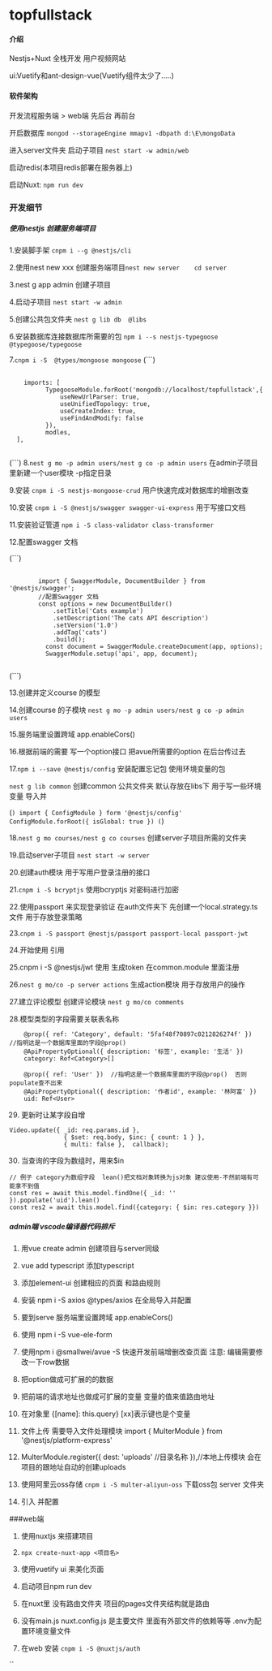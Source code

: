 # topfullstack

#### 介绍
Nestjs+Nuxt 全栈开发 用户视频网站

ui:Vuetify和ant-design-vue(Vuetify组件太少了.....)

#### 软件架构
开发流程服务端 > web端  先后台 再前台

开启数据库 `mongod --storageEngine mmapv1 -dbpath d:\E\mongoData`

进入server文件夹 启动子项目 `nest start -w admin/web`

启动redis(本项目redis部署在服务器上)

启动Nuxt: `npm run dev`

### 开发细节

##### 使用nestjs 创建服务端项目

1.安装脚手架 `cnpm i --g @nestjs/cli `

2.使用nest new xxx 创建服务端项目`nest new server    cd server`

3.nest g app admin 创建子项目

4.启动子项目 `nest start -w admin`

5.创建公共包文件夹 `nest g lib db  @libs`

6.安装数据库连接数据库所需要的包 `npm i --s nestjs-typegoose @typegoose/typegoose`

7.`cnpm i -S  @types/mongoose mongoose`
(```)
<pre>
    <code>
	imports: [
		  TypegooseModule.forRoot('mongodb://localhost/topfullstack',{
			  useNewUrlParser: true,
			  useUnifiedTopology: true,
			  useCreateIndex: true,
			  useFindAndModify: false
		  }),
		  modles,
  ],
    </code>
</pre>
(```)
8.`nest g mo -p admin users/nest g co -p admin users` 在admin子项目里新建一个user模块 -p指定目录

9.安装 `cnpm i -S nestjs-mongoose-crud` 用户快速完成对数据库的增删改查

10.安装 `cnpm i -S @nestjs/swagger swagger-ui-express` 用于写接口文档

11.安装验证管道 `npm i -S class-validator class-transformer`

12.配置swagger 文档

(```)
<pre>
    <code>
        import { SwaggerModule, DocumentBuilder } from '@nestjs/swagger';
		//配置Swagger 文档
		const options = new DocumentBuilder()
		    .setTitle('Cats example')
		    .setDescription('The cats API description')
		    .setVersion('1.0')
		    .addTag('cats')
		    .build();
		  const document = SwaggerModule.createDocument(app, options);
		  SwaggerModule.setup('api', app, document);
    </code>
</pre>
(```)

13.创建并定义course 的模型

14.创建course 的子模块 `nest g mo -p admin users/nest g co -p admin users`

15.服务端里设置跨域 app.enableCors()

16.根据前端的需要 写一个option接口 把avue所需要的option 在后台传过去

17.`npm i --save @nestjs/config` 安装配置忘记包 使用环境变量的包

`nest g lib common` 创建common 公共文件夹 默认存放在libs下  用于写一些环境变量 导入并

(```)
import { ConfigModule } form '@nestjs/config'
ConfigModule.forRoot({
		  isGlobal: true
	  })
(```)
	  
18.`nest g mo courses/nest g co courses`  创建server子项目所需的文件夹

19.启动server子项目 `nest start -w server`

20.创建auth模块 用于写用户登录注册的接口

21.`cnpm i -S bcryptjs` 使用bcryptjs 对密码进行加密

22.使用passport 来实现登录验证 在auth文件夹下 先创建一个local.strategy.ts 文件 用于存放登录策略

23.`cnpm i -S passport @nestjs/passport passport-local passport-jwt `

24.开始使用 引用

25.cnpm i -S @nestjs/jwt 使用 生成token  在common.module 里面注册

26.`nest g mo/co -p server actions` 生成action模块 用于存放用户的操作

27.建立评论模型 创建评论模块 `nest g mo/co comments`

28.模型类型的字段需要关联表名称

```
    @prop({ ref: 'Category', default: '5faf48f70897c0212826274f' })  //指明这是一个数据库里面的字段@prop() 
	@ApiPropertyOptional({ description: '标签', example: '生活' })
	category: Ref<Category>[]

	@prop({ ref: 'User' })  //指明这是一个数据库里面的字段@prop()  否则populate查不出来 
	@ApiPropertyOptional({ description: '作者id', example: '林阿富' })
	uid: Ref<User>
```
29. 更新时让某字段自增
```
Video.update({ _id: req.params.id }, 
               { $set: req.body, $inc: { count: 1 } }, 
               { multi: false },  callback);
```

30. 当查询的字段为数组时，用来$in
```
// 例子 category为数组字段  lean()把文档对象转换为js对象 建议使用-不然前端有可能拿不到值
const res = await this.model.findOne({ _id: '' }).populate('uid').lean()
const res2 = await this.model.find({category: { $in: res.category }})
```

##### admin端  vscode编译器代码排斥

1. 用vue create admin  创建项目与server同级

2. vue add typescript 添加typescript

3. 添加element-ui   创建相应的页面 和路由规则

4. 安装 npm i  -S axios @types/axios    在全局导入并配置

5. 要到serve 服务端里设置跨域 app.enableCors()

6. 使用 npm i -S vue-ele-form

7. 使用npm i @smallwei/avue -S  快速开发前端增删改查页面  注意: 编辑需要修改一下row数据

8. 把option做成可扩展的的数据

9. 把前端的请求地址也做成可扩展的变量 变量的值来值路由地址

10. 在对象里 {[name]: this.query}   [xx]表示键也是个变量

11. 文件上传 需要导入文件处理模块 import { MulterModule } from '@nestjs/platform-express'

12. MulterModule.register({
		  dest: 'uploads' //目录名称
	}),//本地上传模块   会在项目的跟地址自动的创建uploads

13. 使用阿里云oss存储  `cnpm i -S multer-aliyun-oss` 下载oss包  server 文件夹

14. 引入 并配置

###web端

1. 使用nuxtjs 来搭建项目

2. `npx create-nuxt-app <项目名>`

3. 使用vuetify ui 来美化页面 

4. 启动项目npm run dev

5. 在nuxt里 没有路由文件夹 项目的pages文件夹结构就是路由

6. 没有main.js  nuxt.config.js 是主要文件 里面有外部文件的依赖等等  .env为配置环境变量文件

7. 在web 安装 `cnpm i -S @nuxtjs/auth`

``